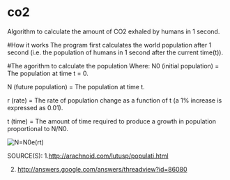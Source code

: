 # co2
Algorithm to calculate the amount of CO2 exhaled by humans in 1 second.

#How it works
The program first calculates the world population after 1 second (i.e. the population of humans in 1 second after the current time(t)).

#The agorithm to calculate the population
Where:
N0 (initial population) = The population at time t = 0.

N (future population) = The population at time t.

r (rate) = The rate of population change as a function of t (a 1% increase is expressed as 0.01).

t (time) = The amount of time required to produce a growth in population proportional to N/N0.

![N=N0e(rt)](http://ahansabharwal.com/co2algorithm.png)

SOURCE(S):
1.http://arachnoid.com/lutusp/populati.html

2. http://answers.google.com/answers/threadview?id=86080
